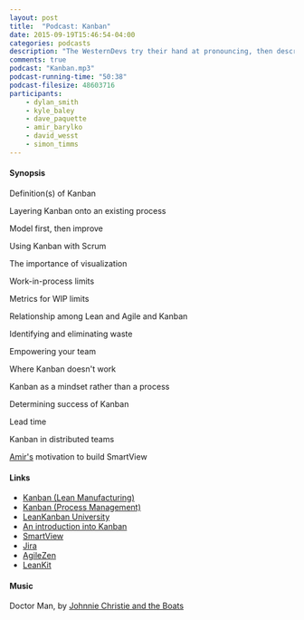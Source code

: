 ```yaml
---
layout: post
title:  "Podcast: Kanban"
date: 2015-09-19T15:46:54-04:00
categories: podcasts
description: "The WesternDevs try their hand at pronouncing, then describing Kanban"
comments: true
podcast: "Kanban.mp3"
podcast-running-time: "50:38"
podcast-filesize: 48603716
participants: 
    - dylan_smith
    - kyle_baley
    - dave_paquette
    - amir_barylko
    - david_wesst
    - simon_timms
---
```


#### Synopsis

Definition(s) of Kanban

Layering Kanban onto an existing process

Model first, then improve

Using Kanban with Scrum

The importance of visualization

Work-in-process limits

Metrics for WIP limits

Relationship among Lean and Agile and Kanban

Identifying and eliminating waste

Empowering your team

Where Kanban doesn't work

Kanban as a mindset rather than a process

Determining success of Kanban

Lead time

Kanban in distributed teams

[Amir's](http://www.westerndevs.com/bios/amir_barylko/) motivation to build SmartView

#### Links

* [Kanban (Lean Manufacturing)](https://en.wikipedia.org/wiki/Kanban)
* [Kanban (Process Management)](https://en.wikipedia.org/wiki/Kanban_(development))
* [LeanKanban University](http://edu.leankanban.com/)
* [An introduction into Kanban](https://www.atlassian.com/agile/kanban)
* [SmartView](http://smartviewapp.com/)
* [Jira](https://www.atlassian.com/software/jira)
* [AgileZen](http://www.agilezen.com/)
* [LeanKit](http://leankit.com/)

#### Music

Doctor Man, by [Johnnie Christie and the Boats](https://www.youtube.com/user/jwcchristie)

